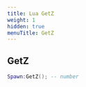 ```yaml
---
title: Lua GetZ
weight: 1
hidden: true
menuTitle: GetZ
---
```

## GetZ
```lua
Spawn:GetZ(); -- number
```